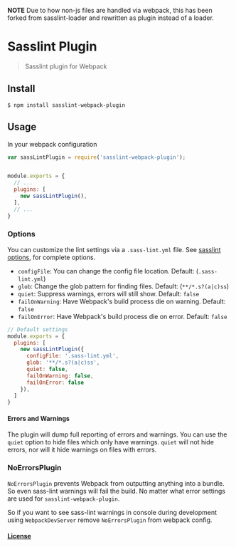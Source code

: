 **NOTE**
Due to how non-js files are handled via webpack, this has been forked from sasslint-loader and rewritten as plugin instead of a loader.

# Sasslint Plugin

> Sasslint plugin for Webpack

## Install

```console
$ npm install sasslint-webpack-plugin
```

## Usage

In your webpack configuration

```js
var sassLintPlugin = require('sasslint-webpack-plugin');


module.exports = {
  // ...
  plugins: [
    new sassLintPlugin(),
  ],
  // ...
}
```

### Options

You can customize the lint settings via a `.sass-lint.yml` file. See [sasslint options](https://github.com/sasstools/sass-lint/blob/develop/docs/sass-lint.yml), for complete options.

* `configFile`: You can change the config file location. Default: (`.sass-lint.yml`)
* `glob`: Change the glob pattern for finding files. Default: (`**/*.s?(a|c)ss`)
* `quiet`: Suppress warnings, errors will still show. Default: `false`
* `failOnWarning`: Have Webpack's build process die on warning. Default: `false`
* `failOnError`: Have Webpack's build process die on error. Default: `false`

```js
// Default settings
module.exports = {
  plugins: [
    new sassLintPlugin({
      configFile: '.sass-lint.yml',
      glob: '**/*.s?(a|c)ss',
      quiet: false,
      failOnWarning: false,
      failOnError: false
    }),
  ]
}
```

#### Errors and Warnings

The plugin will dump full reporting of errors and warnings.
You can use the `quiet` option to hide files which only have warnings.
`quiet` will not hide errors, nor will it hide warnings on files with errors.


### NoErrorsPlugin

`NoErrorsPlugin` prevents Webpack from outputting anything into a bundle. So even sass-lint warnings
will fail the build. No matter what error settings are used for `sasslint-webpack-plugin`.

So if you want to see sass-lint warnings in console during development using `WebpackDevServer`
remove `NoErrorsPlugin` from webpack config.

#### [License](LICENSE)
